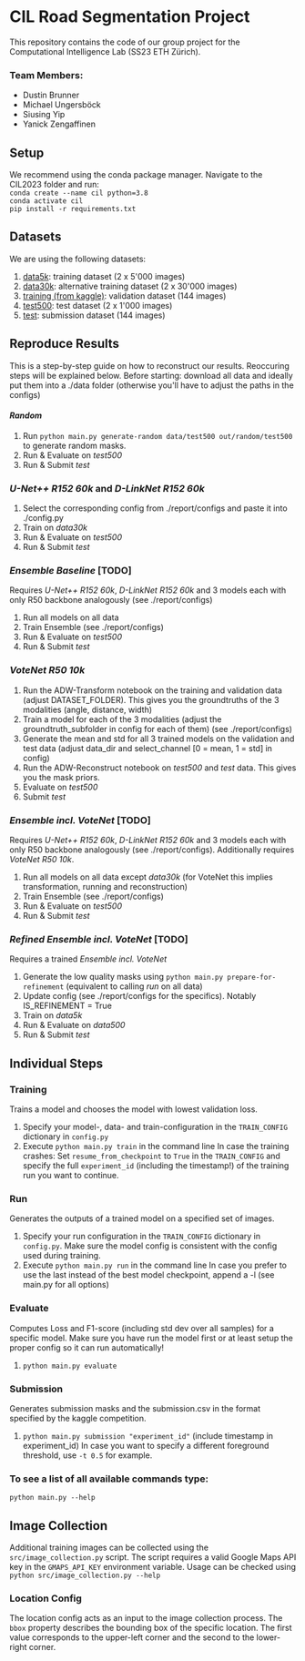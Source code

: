 # CIL Road Segmentation Project
This repository contains the code of our group project for the Computational Intelligence Lab (SS23 ETH Zürich).

### Team Members:
* Dustin Brunner
* Michael Ungersböck
* Siusing Yip
* Yanick Zengaffinen

## Setup
We recommend using the conda package manager. Navigate to the CIL2023 folder and run:\
`conda create --name cil python=3.8`\
`conda activate cil`\
`pip install -r requirements.txt`

## Datasets

We are using the following datasets:
1. [data5k](https://drive.google.com/file/d/1oEQxTkbbR6IGRzjAWxWGvl5ypW5RzuLW/view?usp=drive_link): training dataset (2 x 5'000 images)
2. [data30k](https://drive.google.com/file/d/1oNNIm0GIxr3GM5TkKnDY_OvsWqVW3k9e/view?usp=drive_link): alternative training dataset (2 x 30'000 images)
3. [training (from kaggle)](https://www.kaggle.com/competitions/ethz-cil-road-segmentation-2023/data): validation dataset (144 images)
4. [test500](https://drive.google.com/file/d/1iXyVD5-aFIm66LsndtDpds89LR3qG771/view?usp=drive_link): test dataset (2 x 1'000 images)
5. [test](https://www.kaggle.com/competitions/ethz-cil-road-segmentation-2023/data): submission dataset (144 images)

## Reproduce Results
This is a step-by-step guide on how to reconstruct our results. Reoccuring steps will be explained below.
Before starting: download all data and ideally put them into a ./data folder (otherwise you'll have to adjust the paths in the configs)

#### _Random_
1. Run `python main.py generate-random data/test500 out/random/test500` to generate random masks.
2. Run & Evaluate on _test500_
3. Run & Submit _test_

### _U-Net++ R152 60k_ and _D-LinkNet R152 60k_
1. Select the corresponding config from ./report/configs and paste it into ./config.py
2. Train on _data30k_
3. Run & Evaluate on _test500_
4. Run & Submit _test_

### _Ensemble Baseline_ [TODO]
Requires _U-Net++ R152 60k_, _D-LinkNet R152 60k_ and 3 models each with only R50 backbone analogously (see ./report/configs)
1. Run all models on all data
2. Train Ensemble (see ./report/configs)
3. Run & Evaluate on _test500_
4. Run & Submit _test_

### _VoteNet R50 10k_
1. Run the ADW-Transform notebook on the training and validation data (adjust DATASET_FOLDER). This gives you the groundtruths of the 3 modalities (angle, distance, width)
2. Train a model for each of the 3 modalities (adjust the groundtruth_subfolder in config for each of them) (see ./report/configs)
3. Generate the mean and std for all 3 trained models on the validation and test data (adjust data_dir and select_channel [0 = mean, 1 = std] in config)
4. Run the ADW-Reconstruct notebook on _test500_ and _test_ data. This gives you the mask priors.
5. Evaluate on _test500_
6. Submit _test_

### _Ensemble incl. VoteNet_ [TODO]
Requires _U-Net++ R152 60k_, _D-LinkNet R152 60k_ and 3 models each with only R50 backbone analogously (see ./report/configs).
Additionally requires _VoteNet R50 10k_.
1. Run all models on all data except _data30k_ (for VoteNet this implies transformation, running and reconstruction)
2. Train Ensemble (see ./report/configs)
3. Run & Evaluate on _test500_
4. Run & Submit _test_

### _Refined Ensemble incl. VoteNet_ [TODO]
Requires a trained _Ensemble incl. VoteNet_
1. Generate the low quality masks using `python main.py prepare-for-refinement` (equivalent to calling _run_ on all data)
2. Update config (see ./report/configs for the specifics). Notably IS_REFINEMENT = True
3. Train on _data5k_
4. Run & Evaluate on _data500_
5. Run & Submit _test_

## Individual Steps
### Training
Trains a model and chooses the model with lowest validation loss.
1. Specify your model-, data- and train-configuration in the `TRAIN_CONFIG` dictionary in `config.py`
2. Execute `python main.py train` in the command line
In case the training crashes: Set `resume_from_checkpoint` to `True` in the `TRAIN_CONFIG` and specify the full `experiment_id` (including the timestamp!) of the training run you want to continue.

### Run
Generates the outputs of a trained model on a specified set of images.
1. Specify your run configuration in the `TRAIN_CONFIG` dictionary in `config.py`. Make sure the model config is consistent with the config used during training.
2. Execute `python main.py run` in the command line
In case you prefer to use the last instead of the best model checkpoint, append a -l (see main.py for all options)

### Evaluate
Computes Loss and F1-score (including std dev over all samples) for a specific model. Make sure you have run the model first or at least setup the proper config so it can run automatically!
1. `python main.py evaluate` 

### Submission
Generates submission masks and the submission.csv in the format specified by the kaggle competition.
1. `python main.py submission "experiment_id"` (include timestamp in experiment_id)
In case you want to specify a different foreground threshold, use `-t 0.5` for example.

### To see a list of all available commands type:
`python main.py --help`

## Image Collection
Additional training images can be collected using the `src/image_collection.py` script.
The script requires a valid Google Maps API key in the `GMAPS_API_KEY` environment variable.
Usage can be checked using `python src/image_collection.py --help`

### Location Config
The location config acts as an input to the image collection process.
The `bbox` property describes the bounding box of the specific location.
The first value corresponds to the upper-left corner and the second to the lower-right corner. 
